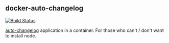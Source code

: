 docker-auto-changelog
----------------------

[![Build Status](https://travis-ci.com/macpijan/docker-auto-changelog.svg?branch=master)](https://travis-ci.com/macpijan/docker-auto-changelog)

[auto-changelog](https://github.com/CookPete/auto-changelog) application in
a container. For those who can't / don't want to install node.
